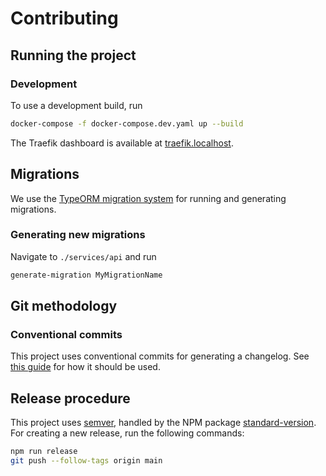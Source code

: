 # Contributing

## Running the project

### Development

To use a development build, run

```sh
docker-compose -f docker-compose.dev.yaml up --build
```

The Traefik dashboard is available at
[traefik.localhost](http://traefik.localhost).

## Migrations

We use the
[TypeORM migration system](https://github.com/typeorm/typeorm/blob/master/docs/migrations.md)
for running and generating migrations.

### Generating new migrations

Navigate to `./services/api` and run

```sh
generate-migration MyMigrationName
```

## Git methodology

### Conventional commits

This project uses conventional commits for generating a changelog. See
[this guide](https://daily-dev-tips.com/posts/git-basics-conventional-commits/)
for how it should be used.

## Release procedure

This project uses [semver](https://semver.org/), handled by the NPM package
[standard-version](https://www.npmjs.com/package/standard-version). For creating
a new release, run the following commands:

```sh
npm run release
git push --follow-tags origin main
```
